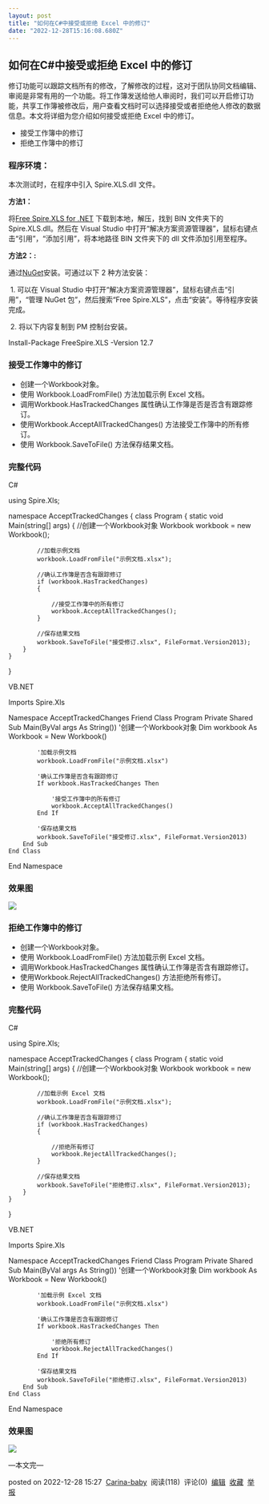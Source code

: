 ```yaml
---
layout: post
title: "如何在C#中接受或拒绝 Excel 中的修订"
date: "2022-12-28T15:16:08.680Z"
---
```

如何在C#中接受或拒绝 Excel 中的修订
----------------------

修订功能可以跟踪文档所有的修改，了解修改的过程，这对于团队协同文档编辑、审阅是非常有用的一个功能。将工作簿发送给他人审阅时，我们可以开启修订功能，共享工作簿被修改后，用户查看文档时可以选择接受或者拒绝他人修改的数据信息。本文将详细为您介绍如何接受或拒绝 Excel 中的修订。

*   接受工作簿中的修订
*   拒绝工作簿中的修订

### 程序环境：

本次测试时，在程序中引入 Spire.XLS.dll 文件。

**方法1：**

将[Free Spire.XLS for .NET​​](https://www.e-iceblue.cn/Downloads/Free-Spire-XLS-NET.html) 下载到本地，解压，找到 BIN 文件夹下的 Spire.XLS.dll。然后在 Visual Studio 中打开“解决方案资源管理器”，鼠标右键点击“引用”，“添加引用”，将本地路径 BIN 文件夹下的 dll 文件添加引用至程序。

**方法2：:**

通过​[NuGet](https://www.nuget.org/packages/FreeSpire.XLS/)​​安装。可通过以下 2 种方法安装：

 1. 可以在 Visual Studio 中打开“解决方案资源管理器”，鼠标右键点击“引用”，“管理 NuGet 包”，然后搜索“Free Spire.XLS”，点击“安装”。等待程序安装完成。

 2. 将以下内容复制到 PM 控制台安装。

Install-Package FreeSpire.XLS -Version 12.7

### 接受工作簿中的修订

*   创建一个Workbook对象。
*   使用 Workbook.LoadFromFile() 方法加载示例 Excel 文档。
*   调用Workbook.HasTrackedChanges 属性确认工作簿是否是否含有跟踪修订。
*   使用Workbook.AcceptAllTrackedChanges() 方法接受工作簿中的所有修订。
*   使用 Workbook.SaveToFile() 方法保存结果文档。

### 完整代码

C#

using Spire.Xls;

namespace AcceptTrackedChanges
{
    class Program
    {
        static void Main(string\[\] args)
        {
            //创建一个Workbook对象
            Workbook workbook = new Workbook();

            //加载示例文档
            workbook.LoadFromFile("示例文档.xlsx");

            //确认工作簿是否含有跟踪修订
            if (workbook.HasTrackedChanges)
            {

                //接受工作簿中的所有修订
                workbook.AcceptAllTrackedChanges();
            }

            //保存结果文档
            workbook.SaveToFile("接受修订.xlsx", FileFormat.Version2013);
        }
    }
}

VB.NET

Imports Spire.Xls

Namespace AcceptTrackedChanges
    Friend Class Program
        Private Shared Sub Main(ByVal args As String())
            '创建一个Workbook对象
            Dim workbook As Workbook = New Workbook()

            '加载示例文档
            workbook.LoadFromFile("示例文档.xlsx")

            '确认工作簿是否含有跟踪修订
            If workbook.HasTrackedChanges Then

                '接受工作簿中的所有修订
                workbook.AcceptAllTrackedChanges()
            End If

            '保存结果文档
            workbook.SaveToFile("接受修订.xlsx", FileFormat.Version2013)
        End Sub
    End Class
End Namespace

### 效果图

![](https://img2023.cnblogs.com/blog/2859233/202212/2859233-20221228151546968-1137721264.jpg)

### 拒绝工作簿中的修订

*   创建一个Workbook对象。
*   使用 Workbook.LoadFromFile() 方法加载示例 Excel 文档。
*   调用Workbook.HasTrackedChanges 属性确认工作簿是否含有跟踪修订。
*   使用Workbook.RejectAllTrackedChanges() 方法拒绝所有修订。
*   使用 Workbook.SaveToFile() 方法保存结果文档。

### 完整代码

C#

using Spire.Xls;

namespace AcceptTrackedChanges
{
    class Program
    {
        static void Main(string\[\] args)
        {
            //创建一个Workbook对象
            Workbook workbook = new Workbook();

            //加载示例 Excel 文档
            workbook.LoadFromFile("示例文档.xlsx");

            //确认工作簿是否含有跟踪修订
            if (workbook.HasTrackedChanges)
            {

                //拒绝所有修订
                workbook.RejectAllTrackedChanges();
            }

            //保存结果文档
            workbook.SaveToFile("拒绝修订.xlsx", FileFormat.Version2013);
        }
    }
}

VB.NET

Imports Spire.Xls

Namespace AcceptTrackedChanges
    Friend Class Program
        Private Shared Sub Main(ByVal args As String())
            '创建一个Workbook对象
            Dim workbook As Workbook = New Workbook()

            '加载示例 Excel 文档
            workbook.LoadFromFile("示例文档.xlsx")

            '确认工作簿是否含有跟踪修订
            If workbook.HasTrackedChanges Then

                '拒绝所有修订
                workbook.RejectAllTrackedChanges()
            End If

            '保存结果文档
            workbook.SaveToFile("拒绝修订.xlsx", FileFormat.Version2013)
        End Sub
    End Class
End Namespace

### 效果图

![](https://img2023.cnblogs.com/blog/2859233/202212/2859233-20221228152518191-1570675484.jpg)

—本文完—

posted on 2022-12-28 15:27  [Carina-baby](https://www.cnblogs.com/Carina-baby/)  阅读(118)  评论(0)  [编辑](https://i.cnblogs.com/EditPosts.aspx?postid=17010252)  [收藏](javascript:void(0))  [举报](javascript:void(0))